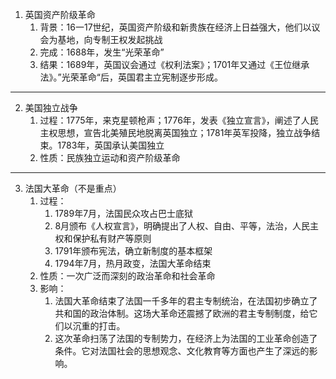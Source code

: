1. 英国资产阶级革命
	1. 背景：16一17世纪，英国资产阶级和新贵族在经济上日益强大，他们以议会为基地，向专制王权发起挑战
	2. 完成：1688年，发生“光荣革命”
	3. 结果：1689年，英国议会通过《权利法案》；1701年又通过《王位继承法》。”光荣革命“后，英国君主立宪制逐步形成。
 ---
2. 美国独立战争
	1. 过程：1775年，来克星顿枪声；1776年，发表《独立宣言》，阐述了人民主权思想，宣告北美殖民地脱离英国独立；1781年英军投降，独立战争结束。1783年，英国承认美国独立
	2. 性质：民族独立运动和资产阶级革命
 ---
3. 法国大革命（不是重点）
	1. 过程：
		1. 1789年7月，法国民众攻占巴士底狱
		2. 8月颁布《人权宣言》，明确提出了人权、自由、平等，法治，人民主权和保护私有财产等原则
		3. 1791年颁布宪法，确立新制度的基本框架
		4. 1794年7月，热月政变，法国大革命结束
	2. 性质：一次广泛而深刻的政治革命和社会革命
	3. 影响：
		1. 法国大革命结束了法国一千多年的君主专制统治，在法国初步确立了共和国的政治体制。这场大革命还震撼了欧洲的君主专制制度，给它们以沉重的打击。
		2. 这次革命扫荡了法国的专制势力，在经济上为法国的工业革命创造了条件。它对法国社会的思想观念、文化教育等方面也产生了深远的影响。
